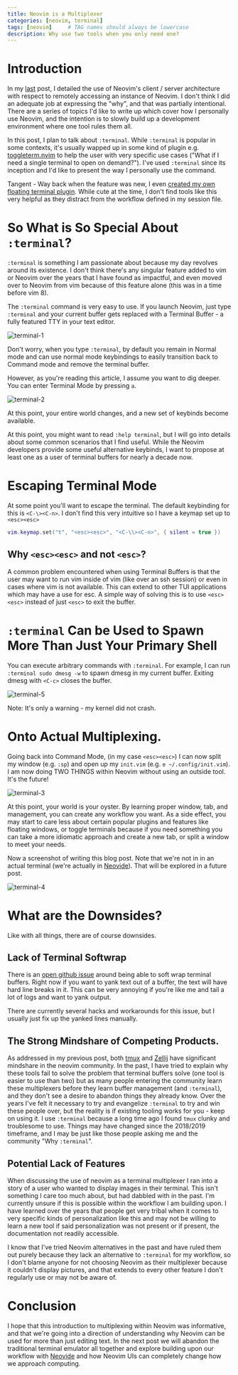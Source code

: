 ```yaml
---
title: Neovim is a Multiplexer
categories: [neovim, terminal]
tags: [neovim]     # TAG names should always be lowercase
description: Why use two tools when you only need one?
---
```


# Introduction

In my [last](/posts/remote-neovim-for-dummies) post, I detailed
the use of Neovim's client / server architecture with respect to remotely
accessing an instance of Neovim. I don't think I did an adequate job at
expressing the "why", and that was partially intentional. There are a series of
topics I'd like to write up which cover how I personally use Neovim, and the
intention is to slowly build up a development environment where one tool rules
them all.

In this post, I plan to talk about `:terminal`. While `:terminal` is popular in
some contexts, it's usually wapped up in some kind of plugin e.g.
[toggleterm.nvim](https://github.com/akinsho/toggleterm.nvim) to help the user
with very specific use cases ("What if I need a single terminal to open on
demand?"). I've used `:terminal` since its inception and I'd like to present
the way I personally use the command.

Tangent - Way back when the feature was new, I even
[created my own floating terminal plugin](https://github.com/Kraust/floater.nvim).
While cute at the time, I don't find tools like this very helpful as they
distract from the workflow defined in my session file.

# So What is So Special About `:terminal`?

`:terminal` is something I am passionate about because my day revolves around
its existence. I don't think there's any singular feature added to vim or
Neovim over the years that I have found as impactful, and even moved over to
Neovim from vim because of this feature alone (this was in a time before vim 8).

The `:terminal` command is very easy to use. If you launch Neovim, just type
`:terminal` and your current buffer gets replaced with a Terminal Buffer - a
fully featured TTY in your text editor.

![terminal-1](assets/img/terminal-1.png "A Terminal Buffer")

Don't worry, when you type `:terminal`, by default you remain in Normal mode
and can use normal mode keybindings to easily transition back to Command mode
and remove the terminal buffer.

However, as you're reading this article, I assume you want to dig deeper. You
can enter Terminal Mode by pressing `a`.

![terminal-2](assets/img/terminal-2.png "Terminal Mode")

At this point, your entire world changes, and a new set of keybinds become
available.

At this point, you might want to read `:help terminal`, but I will go into
details about some common scenarios that I find useful. While the Neovim
developers provide some useful alternative keybinds, I want to propose at least
one as a user of terminal buffers for nearly a decade now.

# Escaping Terminal Mode

At some point you'll want to escape the terminal. The default keybinding for
this is `<C-\><C-n>`. I don't find this very intuitive so I have a keymap set
up to `<esc><esc>`

```lua
vim.keymap.set("t", "<esc><esc>", "<C-\\><C-n>", { silent = true })
```

## Why `<esc><esc>` and not `<esc>`?

A common problem encountered when using Terminal Buffers is that the user may
want to run vim inside of vim (like over an ssh session) or even in cases where
vim is not available. This can extend to other TUI applications which may have
a use for esc. A simple way of solving this is to use `<esc><esc>` instead of
just `<esc>` to exit the buffer.

# `:terminal` Can be Used to Spawn More Than Just Your Primary Shell

You can execute arbitrary commands with `:terminal`. For example, I can run
`:terminal sudo dmesg -w` to spawn dmesg in my current buffer. Exiting dmesg
with `<C-c>` closes the buffer.

![terminal-5](assets/img/terminal-5.png ":terminal sudo dmesg -w")

Note: It's only a warning - my kernel did not crash.

# Onto Actual Multiplexing.

Going back into Command Mode, (in my case `<esc><esc>`) I can now split my
window (e.g. `:sp`) and open up my `init.vim` (e.g. `e ~/.config/init.vim`).
I am now doing TWO THINGS within Neovim without using an outside tool. It's
the future!

![terminal-3](assets/img/terminal-3.png "Terminal Mode")

At this point, your world is your oyster. By learning proper window, tab, and
management, you can create any workflow you want. As a side effect, you may
start to care less about certain popular plugins and features like floating
windows, or toggle terminals because if you need something you can take a more
idiomatic approach and create a new tab, or split a window to meet your needs.

Now a screenshot of writing this blog post. Note that we're not in in an
actual terminal (we're actually in [Neovide](https://neovide.dev/)). 
That will be explored in a future post.

![terminal-4](assets/img/terminal-4.png "Basic Multiplexing")

# What are the Downsides?

Like with all things, there are of course downsides.

## Lack of Terminal Softwrap

There is an [open github issue](https://github.com/neovim/neovim/issues/30117)
around being able to soft wrap terminal buffers. Right now if you want to yank
text out of a buffer, the text will have hard line breaks in it. This can be
very annoying if you're like me and tail a lot of logs and want to yank output.

There are currently several hacks and workarounds for this issue, but I usually
just fix up the yanked lines manually.

## The Strong Mindshare of Competing Products.

As addressed in my previous post, both [tmux](https://github.com/tmux/tmux) and
[Zellij](https://zellij.dev/) have significant mindshare in the neovim
community. In the past, I have tried to explain why these tools fail to solve
the problem that terminal buffers solve (one tool is easier to use than two)
but as many people entering the community learn these multiplexers before they
learn buffer management (and `:terminal`), and they don't see a desire to abandon
things they already know. Over the years I've felt it necessary to try and
evangelize `:terminal` to try and win these people over, but the reality is if
existing tooling works for you - keep on using it. I use `:terminal` because a
long time ago I found `tmux` clunky and troublesome to use. Things may have
changed since the 2018/2019 timeframe, and I may be just like those people
asking me and the community "Why `:terminal`".

## Potential Lack of Features

When discussing the use of neovim as a terminal multiplexer I ran into a
story of a user who wanted to display images in their terminal. This isn't
something I care too much about, but had dabbled with in the past. I'm currently
unsure if this is possible within the workflow I am building upon. I have
learned over the years that people get very tribal when it comes to very
specific kinds of personalization like this and may not be willing to learn a
new tool if said personalization was not present or if present, the
documentation not readily accessible.

I know that I've tried Neovim alternatives in the past and have ruled them out
purely because they lack an alternative to `:terminal` for my workflow, so I
don't blame anyone for not choosing Neovim as their multiplexer because it
couldn't display pictures, and that extends to every other feature I don't
regularly use or may not be aware of.

# Conclusion

I hope that this introduction to multiplexing within Neovim was informative,
and that we're going into a direction of understanding why Neovim can be used
for more than just editing text. In the next post we will abandon the
traditional terminal emulator all together and explore building upon our
workflow with [Neovide](https://neovide.dev/) and how Neovim UIs can completely
change how we approach computing.
